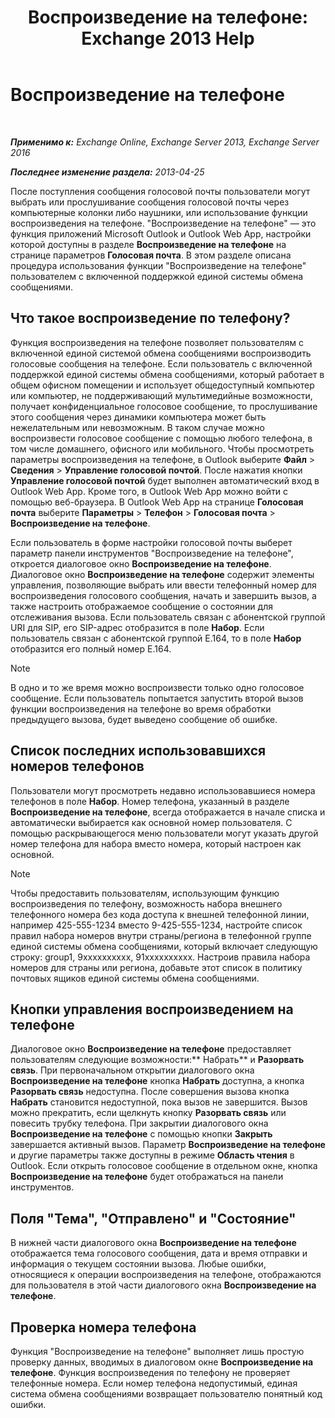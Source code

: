 ﻿---
title: 'Воспроизведение на телефоне: Exchange 2013 Help'
TOCTitle: Воспроизведение на телефоне
ms:assetid: 511e4950-340a-48cc-a020-35d11e76b993
ms:mtpsurl: https://technet.microsoft.com/ru-ru/library/Dn205136(v=EXCHG.150)
ms:contentKeyID: 54652089
ms.date: 05/22/2018
mtps_version: v=EXCHG.150
ms.translationtype: MT
---

# Воспроизведение на телефоне

 

_**Применимо к:** Exchange Online, Exchange Server 2013, Exchange Server 2016_

_**Последнее изменение раздела:** 2013-04-25_

После поступления сообщения голосовой почты пользователи могут выбрать или прослушивание сообщения голосовой почты через компьютерные колонки либо наушники, или использование функции воспроизведения на телефоне. "Воспроизведение на телефоне" — это функция приложений Microsoft Outlook и Outlook Web App, настройки которой доступны в разделе **Воспроизведение на телефоне** на странице параметров **Голосовая почта**. В этом разделе описана процедура использования функции "Воспроизведение на телефоне" пользователем с включенной поддержкой единой системы обмена сообщениями.

## Что такое воспроизведение по телефону?

Функция воспроизведения на телефоне позволяет пользователям с включенной единой системой обмена сообщениями воспроизводить голосовые сообщения на телефоне. Если пользователь с включенной поддержкой единой системы обмена сообщениями, который работает в общем офисном помещении и использует общедоступный компьютер или компьютер, не поддерживающий мультимедийные возможности, получает конфиденциальное голосовое сообщение, то прослушивание этого сообщения через динамики компьютера может быть нежелательным или невозможным. В таком случае можно воспроизвести голосовое сообщение с помощью любого телефона, в том числе домашнего, офисного или мобильного. Чтобы просмотреть параметры воспроизведения на телефоне, в Outlook выберите **Файл** \> **Сведения** \> **Управление голосовой почтой**. После нажатия кнопки **Управление голосовой почтой** будет выполнен автоматический вход в Outlook Web App. Кроме того, в Outlook Web App можно войти с помощью веб-браузера. В Outlook Web App на странице **Голосовая почта** выберите **Параметры** \> **Телефон** \> **Голосовая почта** \> **Воспроизведение на телефоне**.

Если пользователь в форме настройки голосовой почты выберет параметр панели инструментов "Воспроизведение на телефоне", откроется диалоговое окно **Воспроизведение на телефоне**. Диалоговое окно **Воспроизведение на телефоне** содержит элементы управления, позволяющие выбрать или ввести телефонный номер для воспроизведения голосового сообщения, начать и завершить вызов, а также настроить отображаемое сообщение о состоянии для отслеживания вызова. Если пользователь связан с абонентской группой URI для SIP, его SIP-адрес отобразится в поле **Набор**. Если пользователь связан с абонентской группой E.164, то в поле **Набор** отобразится его полный номер E.164.

> [!NOTE]  
> В одно и то же время можно воспроизвести только одно голосовое сообщение. Если пользователь попытается запустить второй вызов функции воспроизведения на телефоне во время обработки предыдущего вызова, будет выведено сообщение об ошибке.


## Список последних использовавшихся номеров телефонов

Пользователи могут просмотреть недавно использовавшиеся номера телефонов в поле **Набор**. Номер телефона, указанный в разделе **Воспроизведение на телефоне**, всегда отображается в начале списка и автоматически выбирается как основной номер пользователя. С помощью раскрывающегося меню пользователи могут указать другой номер телефона для набора вместо номера, который настроен как основной.

> [!NOTE]  
> Чтобы предоставить пользователям, использующим функцию воспроизведения по телефону, возможность набора внешнего телефонного номера без кода доступа к внешней телефонной линии, например 425-555-1234 вместо 9-425-555-1234, настройте список правил набора номеров внутри страны/региона в телефонной группе единой системы обмена сообщениями, который включает следующую строку: group1, 9xxxxxxxxxx, 91xxxxxxxxxx. Настроив правила набора номеров для страны или региона, добавьте этот список в политику почтовых ящиков единой системы обмена сообщениями.


## Кнопки управления воспроизведением на телефоне

Диалоговое окно **Воспроизведение на телефоне** предоставляет пользователям следующие возможности:** Набрать** и **Разорвать связь**. При первоначальном открытии диалогового окна **Воспроизведение на телефоне** кнопка **Набрать** доступна, а кнопка **Разорвать связь** недоступна. После совершения вызова кнопка **Набрать** становится недоступной, пока вызов не завершится. Вызов можно прекратить, если щелкнуть кнопку **Разорвать связь** или повесить трубку телефона. При закрытии диалогового окна **Воспроизведение на телефоне** с помощью кнопки **Закрыть** завершается активный вызов. Параметр **Воспроизведение на телефоне** и другие параметры также доступны в режиме **Область чтения** в Outlook. Если открыть голосовое сообщение в отдельном окне, кнопка **Воспроизведение на телефоне** будет отображаться на панели инструментов.

## Поля "Тема", "Отправлено" и "Состояние"

В нижней части диалогового окна **Воспроизведение на телефоне** отображается тема голосового сообщения, дата и время отправки и информация о текущем состоянии вызова. Любые ошибки, относящиеся к операции воспроизведения на телефоне, отображаются для пользователя в этой части диалогового окна **Воспроизведение на телефоне**.

## Проверка номера телефона

Функция "Воспроизведение на телефоне" выполняет лишь простую проверку данных, вводимых в диалоговом окне **Воспроизведение на телефоне**. Функция воспроизведения по телефону не проверяет телефонные номера. Если номер телефона недопустимый, единая система обмена сообщениями возвращает пользователю понятный код ошибки.

